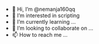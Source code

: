 - 👋 Hi, I’m @nemanja160qq
- 👀 I’m interested in scripting
- 🌱 I’m currently learning ...
- 💞️ I’m looking to collaborate on ...
- 📫 How to reach me ...

<!---
nemanja160qq/nemanja160qq is a ✨ special ✨ repository because its `README.md` (this file) appears on your GitHub profile.
You can click the Preview link to take a look at your changes.
--->
